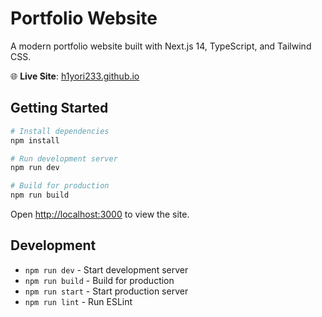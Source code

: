 # Portfolio Website

A modern portfolio website built with Next.js 14, TypeScript, and Tailwind CSS. 

🌐 **Live Site**: [h1yori233.github.io](https://h1yori233.github.io)

## Getting Started

```bash
# Install dependencies
npm install

# Run development server
npm run dev

# Build for production
npm run build
```

Open [http://localhost:3000](http://localhost:3000) to view the site.

## Development

- `npm run dev` - Start development server
- `npm run build` - Build for production
- `npm run start` - Start production server
- `npm run lint` - Run ESLint
